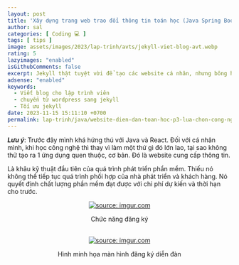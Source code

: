 ```yaml
---
layout: post
title: 'Xây dựng trang web trao đổi thông tin toán học (Java Spring Boot + React JS). Phần 3. Lựa chọn Java Spring Boot + React'
author: sal
categories: [ Coding 💻 ]
tags: [ tips ]
image: assets/images/2023/lap-trinh/avts/jekyll-viet-blog-avt.webp
rating: 5
lazyimages: "enabled"
isGithubComments: false
excerpt: Jekyll thật tuyệt vời để tạo các website cá nhân, nhưng bông hồng nào mà chả có gai!. Bài viết này mình muốn hướng đến các bạn đã có hiểu biết về phát triển web. Các bạn beginer hay các bạn có nhu cầu làm một blog cá nhân có thể tham khảo để hiểu rõ ưu nhược điểm của Wordpress cũng như Jekyll
adsense: "enabled"
keywords:
  - Viết blog cho lập trình viên
  - chuyển từ wordpress sang jekyll
  - Tối ưu jekyll
date: 2023-11-15 15:11:10 +0700
permalink: lap-trinh/java/website-dien-dan-toan-hoc-p3-lua-chon-cong-nghe
---
```


**_Lưu ý_**: Trước đây mình khá hứng thú với Java và React. Đối với cá nhân mình, khi học công nghệ thì thay vì làm một thứ gì đó lớn lao, tại sao không thử tạo ra 1 ứng dụng quen thuộc, cơ bản. Đó là website cung cấp thông tin.

Là khâu kỹ thuật đầu tiên của quá trình phát triển phần mềm. Thiếu nó không
thể tiếp tục quá trình phối hợp của nhà phát triển và khách hàng. Nó quyết định chất
lượng phần mềm đạt được với chi phí dự kiến và thời hạn cho trước.

<div class="content" style="text-align:center; ">
<a href="https://imgur.com/daTnbZm"><img src="https://i.imgur.com/daTnbZm.png" title="source: imgur.com" /></a><p>Chức năng đăng ký</p><br>
</div>

<div class="content" style="text-align:center; ">
<a href="https://imgur.com/daTnbZm"><img src="https://i.imgur.com/daTnbZm.png" title="source: imgur.com" /></a><p>Hình minh họa màn hình đăng ký diễn đàn</p><br>
</div>
